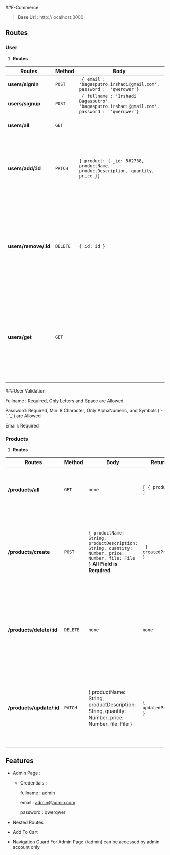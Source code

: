 ##E-Commerce 

> **Base Url** : http://localhost:3000

## Routes

### User

1. **Routes**

| Routes               | Method   | Body                                                         | Returns                      | Descriptions                                                 |
| -------------------- | -------- | ------------------------------------------------------------ | ---------------------------- | ------------------------------------------------------------ |
| **users/signin**     | `POST`   | ` { email : 'bagasputro.irshadi@gmail.com', password :  'qwerqwer'}` | `{ token }`                  | Sign In                                                      |
| **users/signup**     | `POST`   | ` { fullname : 'Irshadi Bagasputro', 'bagasputro.irshadi@gmail.com', password :  'qwerqwer'}` | `{ token, fullname,  email}` | Sign Up                                                      |
| **users/all**        | `GET`    |                                                              | `[ { users }. ]`             | Get All Registered User                                      |
| **users/add/:id**    | `PATCH`  | `{ product: { _id: 562738, productName, productDescription, quantity, price }}` | `None`                       | Add To Cart, Send an Object to Be pushed in the User Cart DB \| This Operations **require token** |
| **users/remove/:id** | `DELETE` | `{ id: id }`                                                 | `None`                       | Remove From Cart, Send an. Object that Contains Product ID. It will. be pulled from the User Cart in the DB. \| This Operations **require token** |
| **users/get**        | `GET`    |                                                              | `[ { _id: id }]`             | Get User Cart. It Will return an Array of Object that contain id for every products that the user had picked before. This Operations **require token** |

###User Validation

Fullname : Required, Only Letters and Space are Allowed

Password: Required, Min: 8 Character, Only AlphaNumeric, and Symbols ('-', '_') are Allowed

Emai l: Required

### Products

1. **Routes**

| Routes                   | Method   | Body                                                         | Returns               | Descriptions                                                 |
| ------------------------ | -------- | ------------------------------------------------------------ | --------------------- | ------------------------------------------------------------ |
| **/products/all**        | `GET`    | `none`                                                       | `[ { products} ]`     | Upon fire, it will return an array of object that contain Every Available Products in the Database |
| **/products/create**     | `POST`   | `{ productName: String, productDescription: String, quantity: Number, price: Number, file: File }` **All Field is Required** | ` { createdProduct }` | Create a Product in the Database. This Operation Contains **Auhtentication** and **Authorization**. Only **Admin** is Allowed to Perform this Operation |
| **/products/delete/:id** | `DELETE` | `none`                                                       | `none`                | Delete a Product in the Database. This Operation Contains **Auhtentication** and **Authorization**. Only **Admin** is Allowed to Perform this Operation |
| **/products/update/:id** | `PATCH`  | { productName: String, productDescription: String, quantity: Number, price: Number, file: File } | `{ updatedProduct }`  | Update a Product in the Database. This Operation Contains **Auhtentication** and **Authorization**. Only **Admin** is Allowed to Perform this Operation |

## Features

- Admin Page : 

  - Credentials :

    fullname : admin

    email : admin@admin.com

    password : qwerqwer

- Nested Routes

- Add To Cart

- Navigation Guard For Admin Page (/admin) can be accessed by admin account only

